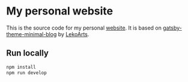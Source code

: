 # My personal website

This is the source code for my personal [website](https://amarchenko.de). It is
based on [gatsby-theme-minimal-blog](https://www.gatsbyjs.com/plugins/@lekoarts/gatsby-theme-minimal-blog/) by [LekoArts](https://www.lekoarts.de).

## Run locally

```bash
npm install
npm run develop
```
